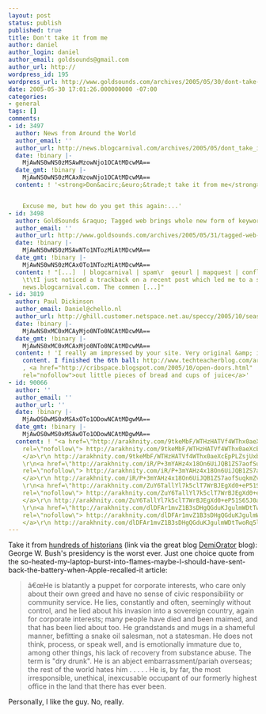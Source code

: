 ```yaml
---
layout: post
status: publish
published: true
title: Don't take it from me
author: daniel
author_login: daniel
author_email: goldsounds@gmail.com
author_url: http://
wordpress_id: 195
wordpress_url: http://www.goldsounds.com/archives/2005/05/30/dont-take-it-from-me/
date: 2005-05-30 17:01:26.000000000 -07:00
categories:
- general
tags: []
comments:
- id: 3497
  author: News from Around the World
  author_email: ''
  author_url: http://news.blogcarnival.com/archives/2005/05/dont_take_it_fr.html
  date: !binary |-
    MjAwNS0wNS0zMSAwMzowNjo1OCAtMDcwMA==
  date_gmt: !binary |-
    MjAwNS0wNS0zMCAxNzowNjo1OCAtMDcwMA==
  content: ! '<strong>Don&acirc;&euro;&trade;t take it from me</strong>


    Excuse me, but how do you get this again:...'
- id: 3498
  author: GoldSounds &raquo; Tagged web brings whole new form of keyword spam
  author_email: ''
  author_url: http://www.goldsounds.com/archives/2005/05/31/tagged-web-brings-whole-new-form-of-keyword-spam/
  date: !binary |-
    MjAwNS0wNS0zMSAwNTo1NTozMiAtMDcwMA==
  date_gmt: !binary |-
    MjAwNS0wNS0zMCAxOTo1NTozMiAtMDcwMA==
  content: ! "[...]  | blogcarnival | spam\r  geourl | mapquest | confluence\r \r
    \t\tI just noticed a trackback on a recent post which led me to a site called
    news.blogcarnival.com. The commen [...]"
- id: 3819
  author: Paul Dickinson
  author_email: Daniel@chello.nl
  author_url: http://ghill.customer.netspace.net.au/speccy/2005/10/season-2005-wrap-up.html
  date: !binary |-
    MjAwNS0xMC0xMCAyMjo0NTo0NCAtMDcwMA==
  date_gmt: !binary |-
    MjAwNS0xMC0xMCAxMjo0NTo0NCAtMDcwMA==
  content: ! 'I really am impressed by your site. Very original &amp; interesting
    content. I finished the 6th ball: http://www.techteacherblog.com/archives/2005/09/05/show-off-student-work-with-a-full-size-poster/
    , <a href="http://cribspace.blogspot.com/2005/10/open-doors.html"
    rel="nofollow">out little pieces of bread and cups of juice</a>'
- id: 90066
  author: ''
  author_email: ''
  author_url: ''
  date: !binary |-
    MjAwOS0wMS0xMSAxOTo1ODowNCAtMDgwMA==
  date_gmt: !binary |-
    MjAwOS0wMS0xMSAwOTo1ODowNCAtMDgwMA==
  content: ! "<a href=\"http://arakhnity.com/9tkeMbF/WTHzHATVf4WThx0aeXcEpPLZsjUxbklCuEujE/CtrXmir/X0TW1VR2zfm7Jbrf3xYcKfRdw1qGs1Y3nTttYQ4tbtnECmu+h2PI6sOsqnfyNyCA==\"
    rel=\"nofollow\"> http://arakhnity.com/9tkeMbF/WTHzHATVf4WThx0aeXcEpPLZsjUxbklCuEujE/CtrXmir/X0TW1VR2zfm7Jbrf3xYcKfRdw1qGs1Y3nTttYQ4tbtnECmu+h2PI6sOsqnfyNyCA==
    </a>\r\n http://arakhnity.com/9tkeMbF/WTHzHATVf4WThx0aeXcEpPLZsjUxbklCuEujE/CtrXmir/X0TW1VR2zfm7Jbrf3xYcKfRdw1qGs1Y3nTttYQ4tbtnECmu+h2PI6sOsqnfyNyCA==
    \r\n<a href=\"http://arakhnity.com/iR/P+3mYAHz4x18On6UiJQB1ZS7aofSuqkmZv/FS9RnQzMwBgaCTc0w8RpOkYrOYl6Xlme2FXB/1qXcVr9j70BXvbV2upek3f5Fe22HrBNLFU7+lWqVwMA==\"
    rel=\"nofollow\"> http://arakhnity.com/iR/P+3mYAHz4x18On6UiJQB1ZS7aofSuqkmZv/FS9RnQzMwBgaCTc0w8RpOkYrOYl6Xlme2FXB/1qXcVr9j70BXvbV2upek3f5Fe22HrBNLFU7+lWqVwMA==
    </a>\r\n http://arakhnity.com/iR/P+3mYAHz4x18On6UiJQB1ZS7aofSuqkmZv/FS9RnQzMwBgaCTc0w8RpOkYrOYl6Xlme2FXB/1qXcVr9j70BXvbV2upek3f5Fe22HrBNLFU7+lWqVwMA==
    \r\n<a href=\"http://arakhnity.com/ZuY6TallYl7k5clT7WrBJEgXd0+eP51S65J0aiq0ZyzGWJAXmBDL41GaB6aaq8tbeahE7VvbHPSFR/M9w7nmet3mExV6z4uCXqTY2tdDD7eo6FSdfoDdhw==\"
    rel=\"nofollow\"> http://arakhnity.com/ZuY6TallYl7k5clT7WrBJEgXd0+eP51S65J0aiq0ZyzGWJAXmBDL41GaB6aaq8tbeahE7VvbHPSFR/M9w7nmet3mExV6z4uCXqTY2tdDD7eo6FSdfoDdhw==
    </a>\r\n http://arakhnity.com/ZuY6TallYl7k5clT7WrBJEgXd0+eP51S65J0aiq0ZyzGWJAXmBDL41GaB6aaq8tbeahE7VvbHPSFR/M9w7nmet3mExV6z4uCXqTY2tdDD7eo6FSdfoDdhw==
    \r\n<a href=\"http://arakhnity.com/dlDFAr1mvZ1B3sDHgQGduKJgulmWDtTwoRq5lljNfacFAjro9H8500WX1QTnp8fHpoK5+ppQjBzg4bcO25/jUSl6L22zmColcvPBkGs0o1IGYVofmogFbA==\"
    rel=\"nofollow\"> http://arakhnity.com/dlDFAr1mvZ1B3sDHgQGduKJgulmWDtTwoRq5lljNfacFAjro9H8500WX1QTnp8fHpoK5+ppQjBzg4bcO25/jUSl6L22zmColcvPBkGs0o1IGYVofmogFbA==
    </a>\r\n http://arakhnity.com/dlDFAr1mvZ1B3sDHgQGduKJgulmWDtTwoRq5lljNfacFAjro9H8500WX1QTnp8fHpoK5+ppQjBzg4bcO25/jUSl6L22zmColcvPBkGs0o1IGYVofmogFbA=="
---
```

Take it from <a href="http://hnn.us/articles/5019.html">hundreds of historians</a> (link via the great blog <a href="http://demiorator.blogspot.com/2005/05/yes-gw-bush-is-worst-president.html">DemiOrator</a> blog): George W. Bush's presidency is the worst ever. Just one choice quote from the so-heated-my-laptop-burst-into-flames-maybe-I-should-have-sent-back-the-battery-when-Apple-recalled-it article:
<blockquote>
&acirc;&euro;&oelig;He is blatantly a puppet for corporate interests, who care only about their own greed and have no sense of civic responsibility or community service. He lies, constantly and often, seemingly without control, and he lied about his invasion into a sovereign country, again for corporate interests; many people have died and been maimed, and that has been lied about too. He grandstands and mugs in a shameful manner, befitting a snake oil salesman, not a statesman. He does not think, process, or speak well, and is emotionally immature due to, among other things, his lack of recovery from substance abuse. The term is "dry drunk". He is an abject embarrassment/pariah overseas; the rest of the world hates him . . . . . He is, by far, the most irresponsible, unethical, inexcusable occupant of our formerly highest office in the land that there has ever been.
</blockquote>
Personally, I like the guy. No, really.
